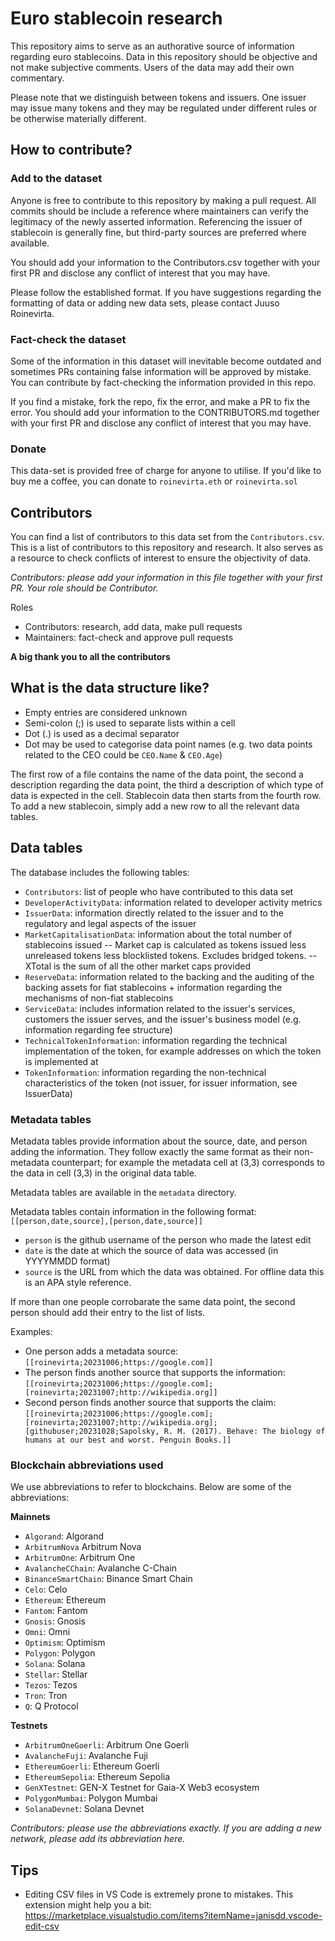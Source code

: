 # Euro stablecoin research

This repository aims to serve as an authorative source of information regarding euro stablecoins. Data in this repository should be objective and not make subjective comments. Users of the data may add their own commentary.

Please note that we distinguish between tokens and issuers. One issuer may issue many tokens and they may be regulated under different rules or be otherwise materially different.


## How to contribute?

### Add to the dataset

Anyone is free to contribute to this repository by making a pull request. All commits should be include a reference where maintainers can verify the legitimacy of the newly asserted information. Referencing the issuer of stablecoin is generally fine, but third-party sources are preferred where available.

You should add your information to the Contributors.csv together with your first PR and disclose any conflict of interest that you may have.

Please follow the established format. If you have suggestions regarding the formatting of data or adding new data sets, please contact Juuso Roinevirta.

### Fact-check the dataset

Some of the information in this dataset will inevitable become outdated and sometimes PRs containing false information will be approved by mistake. You can contribute by fact-checking the information provided in this repo.

If you find a mistake, fork the repo, fix the error, and make a PR to fix the error. You should add your information to the CONTRIBUTORS.md together with your first PR and disclose any conflict of interest that you may have.

### Donate

This data-set is provided free of charge for anyone to utilise. If you'd like to buy me a coffee, you can donate to `roinevirta.eth` or `roinevirta.sol`

## Contributors

You can find a list of contributors to this data set from the `Contributors.csv`. This is a list of contributors to this repository and research. It also serves as a resource to check conflicts of interest to ensure the objectivity of data.

*Contributors: please add your information in this file together with your first PR. Your role should be Contributor.*

Roles
- Contributors: research, add data, make pull requests
- Maintainers: fact-check and approve pull requests

**A big thank you to all the contributors**


## What is the data structure like?

- Empty entries are considered unknown
- Semi-colon (;) is used to separate lists within a cell
- Dot (.) is used as a decimal separator
- Dot may be used to categorise data point names (e.g. two data points related to the CEO could be `CEO.Name` & `CEO.Age`)

The first row of a file contains the name of the data point, the second a description regarding the data point, the third a description of which type of data is expected in the cell. Stablecoin data then starts from the fourth row. To add a new stablecoin, simply add a new row to all the relevant data tables.

## Data tables

The database includes the following tables:

- `Contributors`: list of people who have contributed to this data set
- `DeveloperActivityData`: information related to developer activity metrics
- `IssuerData`: information directly related to the issuer and to the regulatory and legal aspects of the issuer
- `MarketCapitalisationData`: information about the total number of stablecoins issued
-- Market cap is calculated as tokens issued less unreleased tokens less blocklisted tokens. Excludes bridged tokens.
-- XTotal is the sum of all the other market caps provided
- `ReserveData`: information related to the backing and the auditing of the backing assets for fiat stablecoins + information regarding the mechanisms of non-fiat stablecoins
- `ServiceData`: includes information related to the issuer's services, customers the issuer serves, and the issuer's business model (e.g. information regarding fee structure)
- `TechnicalTokenInformation`: information regarding the technical implementation of the token, for example addresses on which the token is implemented at
- `TokenInformation`: information regarding the non-technical characteristics of the token (not issuer, for issuer information, see IssuerData)

### Metadata tables

Metadata tables provide information about the source, date, and person adding the information. They follow exactly the same format as their non-metadata counterpart; for example the metadata cell at (3,3) corresponds to the data in cell (3,3) in the original data table.

Metadata tables are available in the `metadata` directory.

Metadata tables contain information in the following format: `[[person,date,source],[person,date,source]]`
- `person` is the github username of the person who made the latest edit
- `date` is the date at which the source of data was accessed (in YYYYMMDD format)
- `source` is the URL from which the data was obtained. For offline data this is an APA style reference.

If more than one people corrobarate the same data point, the second person should add their entry to the list of lists.

Examples:
- One person adds a metadata source: `[[roinevirta;20231006;https://google.com]]`
- The person finds another source that supports the information: `[[roinevirta;20231006;https://google.com];[roinevirta;20231007;http://wikipedia.org]]`
- Second person finds another source that supports the claim: `[[roinevirta;20231006;https://google.com];[roinevirta;20231007;http://wikipedia.org];[githubuser;20231028;Sapolsky, R. M. (2017). Behave: The biology of humans at our best and worst. Penguin Books.]]`


### Blockchain abbreviations used

We use abbreviations to refer to blockchains. Below are some of the abbreviations:

**Mainnets**
- `Algorand`: Algorand
- `ArbitrumNova` Arbitrum Nova
- `ArbitrumOne`: Arbitrum One
- `AvalancheCChain`: Avalanche C-Chain
- `BinanceSmartChain`: Binance Smart Chain
- `Celo`: Celo
- `Ethereum`: Ethereum
- `Fantom`: Fantom
- `Gnosis`: Gnosis
- `Omni`: Omni
- `Optimism`: Optimism
- `Polygon`: Polygon
- `Solana`: Solana
- `Stellar`: Stellar
- `Tezos`: Tezos
- `Tron`: Tron
- `Q`: Q Protocol

**Testnets**
- `ArbitrumOneGoerli`: Arbitrum One Goerli
- `AvalancheFuji`: Avalanche Fuji
- `EthereumGoerli`: Ethereum Goerli
- `EthereumSepolia`: Ethereum Sepolia
- `GenXTestnet`: GEN-X Testnet for Gaia-X Web3 ecosystem
- `PolygonMumbai`: Polygon Mumbai
- `SolanaDevnet`: Solana Devnet

*Contributors: please use the abbreviations exactly. If you are adding a new network, please add its abbreviation here.*

## Tips

- Editing CSV files in VS Code is extremely prone to mistakes. This extension might help you a bit: https://marketplace.visualstudio.com/items?itemName=janisdd.vscode-edit-csv